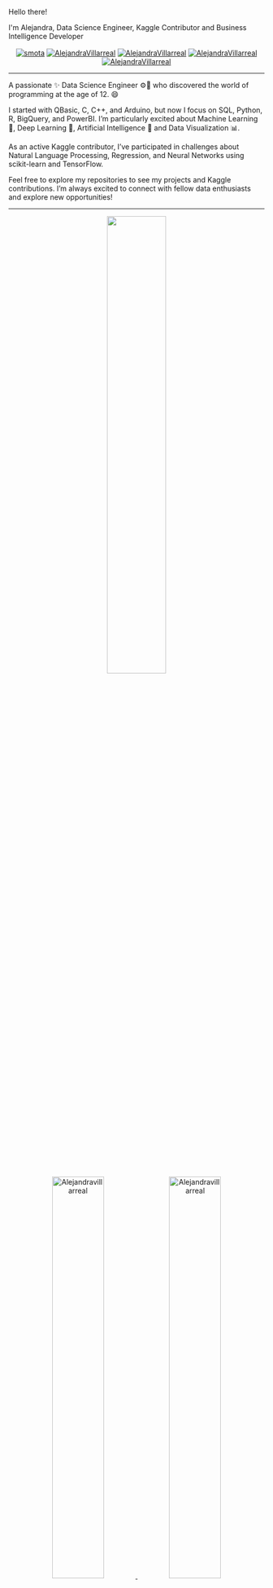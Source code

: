 Hello there!

I'm Alejandra, Data Science Engineer, Kaggle Contributor and Business Intelligence Developer

<p align="center">
<a href="https://medium.com/@alejandra.nohemi.villarreal" target="blank"><img align="center" src="https://img.shields.io/badge/-medium-3f3f3f?style=for-the-badge&labelColor=3f3f3f&logo=Medium&link=https://medium.com/@alejandra.nohemi.villarreal" alt="smota"/></a>
<a href="https://www.linkedin.com/in/alejandra-n-villarreal/" target="blank"><img align="center" src="https://img.shields.io/badge/-LinkedIn-0e76a8?style=for-the-badge&logo=Linkedin&logoColor=white&link=https://www.linkedin.com/in/alejandra-n-villarreal/" alt="AlejandraVillarreal"/></a>
<a href="https://github.com/alejandraNvillarreal?tab=repositories" target="blank"><img align="center" src="https://img.shields.io/badge/-Repositories-3f3f3f?style=for-the-badge&logo=Github&logoColor=white&link=https://github.com/alejandraNvillarreal?tab=repositories" alt="AlejandraVillarreal"/></a>
<a href="https://www.coursera.org/account-profile" target="blank"><img align="center" src="https://img.shields.io/badge/-Coursera-2036d4?style=for-the-badge&logo=Coursera&logoColor=white&https://www.coursera.org/account-profile" alt="AlejandraVillarreal"/></a>
<a href="https://www.kaggle.com/alejandravillarreal" target="blue"><img align="center" src="https://img.shields.io/badge/-Kaggle-464646?style=for-the-badge&logo=Kaggle&logoColor=blue&link=https://www.kaggle.com/alejandravillarreal" alt="AlejandraVillarreal"/></a>


</p>

----

A passionate ✨ Data Science Engineer ⚙️🔩 who discovered the world of programming at the age of 12. 😄

I started with QBasic, C, C++, and Arduino, but now I focus on SQL, Python, R, BigQuery, and PowerBI. I’m particularly excited about Machine Learning 🧠, Deep Learning 🧠, Artificial Intelligence 🤖 and Data Visualization 📊.

As an active Kaggle contributor, I’ve participated in challenges about Natural Language Processing, Regression, and Neural Networks using scikit-learn and TensorFlow. 

Feel free to explore my repositories to see my projects and Kaggle contributions. I’m always excited to connect with fellow data enthusiasts and explore new opportunities!

----


<p align="center">
<img src="https://github-readme-stats.vercel.app/api/top-langs/?username=alejandraNvillarreaL&theme=shadow_blue&layout=compact"width="48%"/> 
</p>  

<!---
<a href="https://github.com/oraclebrain/github-readme-stats">
  <img align="center" src="https://github-readme-stats.vercel.app/api/pin/?username=oraclebrain&repo=github-readme-stats&theme=shadow_green" />
</a>
----------->
<p align="center">
  <a href="https://github.com/oraclebrain?tab=repositories">
    <img src="https://github-readme-stats-one-bice.vercel.app/api?username=alejandraNvillarreaL&theme=transparent&show_icons=true&count_private=true&hide_border=true&role=OWNER,ORGANIZATION_MEMBER,COLLABORATOR" width="45%" alt=Alejandravillarreal github-readme-stats">
  </a>
  <a href="https://github.com/oraclebrain?tab=stars">
    <img src="https://github-readme-streak-stats.herokuapp.com?user=alejandraNvillarreaL&theme=shadow-blue&hide_border=true&date_format=M%20j%5B%2C%20Y%5D" width="45%" alt=Alejandravillarreal github-readme-streak-stats">
  </a>
</p>
<br/>
<!--
<img src="https://github-readme-stats.vercel.app/api?username=alejandraNvillarreal&show_icons=true" alt=Alejandravillarreal />
-->
<p align="left"> <img src="https://komarev.com/ghpvc/?username=alejandraNvillarreal" alt="AlejandraVillarreal" /> </p>

----

<!--
**santiagomota/santiagomota** is a ✨ _special_ ✨ repository because its `README.md` (this file) appears on your GitHub profile.

Here are some ideas to get you started:

- 🔭 I’m currently working on ...
- 🌱 I’m currently learning ...
- 👯 I’m looking to collaborate on ...
- 🤔 I’m looking for help with ...
- 💬 Ask me about ...
- 📫 How to reach me: ...
- 😄 Pronouns: ...
- ⚡ Fun fact: ...
-->
